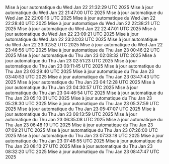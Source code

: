 Mise à jour automatique du Wed Jan 22 21:32:29 UTC 2025
Mise à jour automatique du Wed Jan 22 21:47:00 UTC 2025
Mise à jour automatique du Wed Jan 22 22:09:16 UTC 2025
Mise à jour automatique du Wed Jan 22 22:28:40 UTC 2025
Mise à jour automatique du Wed Jan 22 22:38:21 UTC 2025
Mise à jour automatique du Wed Jan 22 22:47:01 UTC 2025
Mise à jour automatique du Wed Jan 22 23:09:21 UTC 2025
Mise à jour automatique du Wed Jan 22 23:24:03 UTC 2025
Mise à jour automatique du Wed Jan 22 23:32:52 UTC 2025
Mise à jour automatique du Wed Jan 22 23:46:56 UTC 2025
Mise à jour automatique du Thu Jan 23 00:46:22 UTC 2025
Mise à jour automatique du Thu Jan 23 02:08:32 UTC 2025
Mise à jour automatique du Thu Jan 23 02:51:23 UTC 2025
Mise à jour automatique du Thu Jan 23 03:11:45 UTC 2025
Mise à jour automatique du Thu Jan 23 03:29:40 UTC 2025
Mise à jour automatique du Thu Jan 23 03:40:53 UTC 2025
Mise à jour automatique du Thu Jan 23 03:47:43 UTC 2025
Mise à jour automatique du Thu Jan 23 04:12:28 UTC 2025
Mise à jour automatique du Thu Jan 23 04:30:57 UTC 2025
Mise à jour automatique du Thu Jan 23 04:46:54 UTC 2025
Mise à jour automatique du Thu Jan 23 05:10:01 UTC 2025
Mise à jour automatique du Thu Jan 23 05:28:30 UTC 2025
Mise à jour automatique du Thu Jan 23 05:37:59 UTC 2025
Mise à jour automatique du Thu Jan 23 05:47:07 UTC 2025
Mise à jour automatique du Thu Jan 23 06:13:59 UTC 2025
Mise à jour automatique du Thu Jan 23 06:35:08 UTC 2025
Mise à jour automatique du Thu Jan 23 06:48:19 UTC 2025
Mise à jour automatique du Thu Jan 23 07:09:21 UTC 2025
Mise à jour automatique du Thu Jan 23 07:26:00 UTC 2025
Mise à jour automatique du Thu Jan 23 07:33:18 UTC 2025
Mise à jour automatique du Thu Jan 23 07:46:55 UTC 2025
Mise à jour automatique du Thu Jan 23 08:13:27 UTC 2025
Mise à jour automatique du Thu Jan 23 08:32:20 UTC 2025
Mise à jour automatique du Thu Jan 23 08:47:47 UTC 2025
